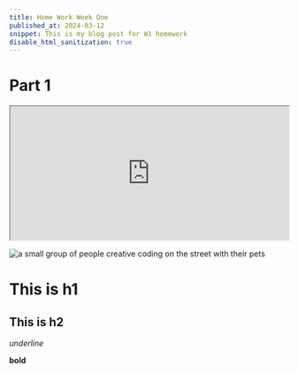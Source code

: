 ```yaml
---
title: Home Work Week One
published_at: 2024-03-12
snippet: This is my blog post for W1 homework 
disable_html_sanitization: true
---
```

# Part 1
<iframe src="https://editor.p5js.org/w0nd3rland-23/full/fbB7bHzzY" width="100%" height="242px"></iframe>

![a small group of people creative coding on the street with their pets](/240603_First_Post/lilypad.jpg)


# This is h1

## This is h2

_underline_

**bold**
